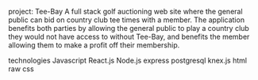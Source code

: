 project:
Tee-Bay
A full stack golf auctioning web site where the general public can bid on country club tee times with a member. The application benefits both parties by allowing the general public to play a country club they would not have access to without Tee-Bay, and benefits the member allowing them to make a profit off their membership.

technologies
Javascript
React.js
Node.js
express
postgresql
knex.js
html
raw css
